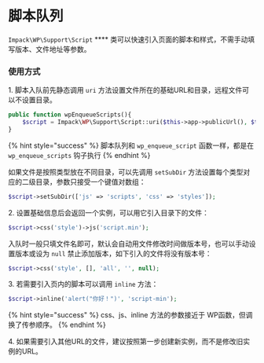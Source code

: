 # 脚本队列

`Impack\WP\Support\Script` \*\*\*\* 类可以快速引入页面的脚本和样式，不需手动填写版本、文件地址等参数。

### 使用方式

1\. 脚本入队前先静态调用 `uri` 方法设置文件所在的基础URL和目录，远程文件可以不设置目录。

```php
public function wpEnqueueScripts(){
    $script = Impack\WP\Support\Script::uri($this->app->publicUrl(), $this->app->publicPath());
}
```

{% hint style="success" %}
脚本队列和 `wp_enqueue_script` 函数一样，都是在 `wp_enqueue_scripts` 钩子执行
{% endhint %}

如果文件是按照类型放在不同目录，可以先调用 `setSubDir` 方法设置每个类型对应的二级目录，参数只接受一个键值对数组：

```php
$script->setSubDir(['js' => 'scripts', 'css' => 'styles']);
```

2\. 设置基础信息后会返回一个实例，可以用它引入目录下的文件：

```php
$script->css('style')->js('script.min');
```

入队时一般只填文件名即可，默认会自动用文件修改时间做版本号，也可以手动设置版本或设为 `null` 禁止添加版本，如下引入的文件将没有版本号：

```php
$script->css('style', [], 'all', '', null);
```

3\. 若需要引入页内的脚本可以调用 `inline` 方法：

```php
$script->inline('alert("你好！")', 'script-min');
```

{% hint style="success" %}
css、js、inline 方法的参数接近于 WP函数，但调换了传参顺序。
{% endhint %}

4\. 如果需要引入其他URL的文件，建议按照第一步创建新实例，而不是修改旧实例的URL。
